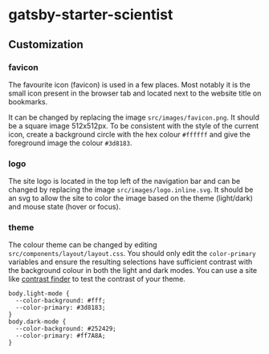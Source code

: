 # gatsby-starter-scientist

## Customization

### favicon

The favourite icon (favicon) is used in a few places. Most notably it is the small icon present
in the browser tab and located next to the website title on bookmarks.

It can be changed by replacing the image `src/images/favicon.png`. It should be a square image
512x512px. To be consistent with the style of the current icon, create a background circle with
the hex colour `#ffffff` and give the foreground image the colour `#3d8183`.

### logo

The site logo is located in the top left of the navigation bar and can be changed by replacing the
image `src/images/logo.inline.svg`. It should be an svg to allow the site to color the image based
on the theme (light/dark) and mouse state (hover or focus).

### theme

The colour theme can be changed by editing `src/components/layout/layout.css`. You should only edit
the `color-primary` variables and ensure the resulting selections have sufficient contrast with the
background colour in both the light and dark modes. You can use a site like
[contrast finder](https://app.contrast-finder.org/?lang=en) to test the contrast of your theme.
```
body.light-mode {
  --color-background: #fff;
  --color-primary: #3d8183;
}
body.dark-mode {
  --color-background: #252429;
  --color-primary: #ff7A8A;
}
```
